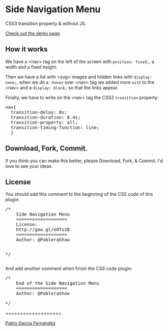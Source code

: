 <h1>Side Navigation Menu</h1>

<p>CSS3 transition property & without JS.</p>
<a href="http://codepen.io/PableraShow/pen/HdJtv" target="_blank">Check out the demo page</a>.

<h2>How it works</h2>

<p>We have a &lt;nav&gt; tag on the left of the screen with <code>position: fixed;</code>, a width and a fixed height.</p>
<p>Then we have a list with &lt;svg&gt; images and hidden links with <code>display: none;</code>, when we do a <code>:hover</code> over &lt;nav&gt; tag we added more <code>with</code> to the &lt;nav&gt; and a <code>display: block;</code> so that the links appear.</p>

<p>Finally, we have to write on the &lt;nav&gt; tag the CSS3 <code>transition</code> property:</p>
<pre>
nav{
  transition-delay: 0s;
  transition-duration: 0.4s;
  transition-property: all;
  transition-timing-function: line;
  }
</pre>


<h2>Download, Fork, Commit.</h2>

<p>If you think you can make this better, please Download, Fork, &amp; Commit. I'd love to see your ideas.</p>

<h2>License</h2>

<p>You should add this comment to the beginning of the CSS code of this plugin:
<pre>
/*	
	Side Navigation Menu
	===================
	License:
	http://goo.gl/eOTvzB
	===================
	Author: @PableraShow

*/
</pre>
And add another comment when finish the CSS code plugin:
<pre>
/*	
	End of the Side Navigation Menu
	===================
	Author: @PableraShow

*/
</pre></p>

===================

<a href="http://pablogarciafernandez.com" title="Pablo García Fernández" target="_blank">Pablo García Fernández</a>
